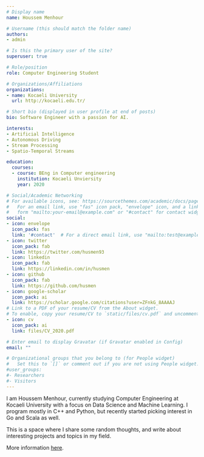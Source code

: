 ```yaml
---
# Display name
name: Houssem Menhour

# Username (this should match the folder name)
authors:
- admin

# Is this the primary user of the site?
superuser: true

# Role/position
role: Computer Engineering Student

# Organizations/Affiliations
organizations:
- name: Kocaeli University
  url: http://kocaeli.edu.tr/

# Short bio (displayed in user profile at end of posts)
bio: Software Engineer with a passion for AI.

interests:
- Artificial Intelligence
- Autonomous Driving
- Stream Processing
- Spatio-Temporal Streams

education:
  courses:
  - course: BEng in Computer engineering
    institution: Kocaeli Unviersity
    year: 2020

# Social/Academic Networking
# For available icons, see: https://sourcethemes.com/academic/docs/page-builder/#icons
#   For an email link, use "fas" icon pack, "envelope" icon, and a link in the
#   form "mailto:your-email@example.com" or "#contact" for contact widget.
social:
- icon: envelope
  icon_pack: fas
  link: '#contact'  # For a direct email link, use "mailto:test@example.org".
- icon: twitter
  icon_pack: fab
  link: https://twitter.com/husmen93
- icon: linkedin
  icon_pack: fab
  link: https://linkedin.com/in/husmen
- icon: github
  icon_pack: fab
  link: https://github.com/husmen
- icon: google-scholar
  icon_pack: ai
  link: https://scholar.google.com/citations?user=ZFnkG_8AAAAJ
# Link to a PDF of your resume/CV from the About widget.
# To enable, copy your resume/CV to `static/files/cv.pdf` and uncomment the lines below.
- icon: cv
  icon_pack: ai
  link: files/CV_2020.pdf

# Enter email to display Gravatar (if Gravatar enabled in Config)
email: ""

# Organizational groups that you belong to (for People widget)
#   Set this to `[]` or comment out if you are not using People widget.
#user_groups:
#- Researchers
#- Visitors
---
```


I am Houssem Menhour, currently studying Computer Engineering at Kocaeli University with a focus on Data Science and Machine Learning. I program mostly in C++ and Python, but recently started picking interest in Go and Scala as well.

This is a space where I share some random thoughts, and write about interesting projects and topics in my field.

More information [here](/about).